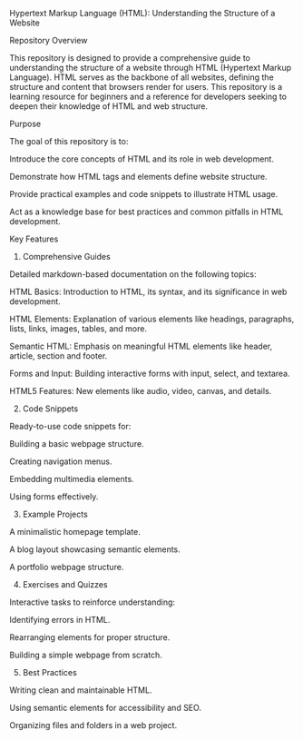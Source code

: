 Hypertext Markup Language (HTML): Understanding the Structure of a Website

Repository Overview

This repository is designed to provide a comprehensive guide to understanding the structure of a website through HTML (Hypertext Markup Language). HTML serves as the backbone of all websites, defining the structure and content that browsers render for users. This repository is a learning resource for beginners and a reference for developers seeking to deepen their knowledge of HTML and web structure.

Purpose

The goal of this repository is to:

Introduce the core concepts of HTML and its role in web development.

Demonstrate how HTML tags and elements define website structure.

Provide practical examples and code snippets to illustrate HTML usage.

Act as a knowledge base for best practices and common pitfalls in HTML development.

Key Features

1. Comprehensive Guides

Detailed markdown-based documentation on the following topics:

HTML Basics: Introduction to HTML, its syntax, and its significance in web development.

HTML Elements: Explanation of various elements like headings, paragraphs, lists, links, images, tables, and more.

Semantic HTML: Emphasis on meaningful HTML elements like header, article, section and footer.

Forms and Input: Building interactive forms with input, select, and textarea.

HTML5 Features: New elements like audio, video, canvas, and details.

2. Code Snippets

Ready-to-use code snippets for:

Building a basic webpage structure.

Creating navigation menus.

Embedding multimedia elements.

Using forms effectively.

3. Example Projects

A minimalistic homepage template.

A blog layout showcasing semantic elements.

A portfolio webpage structure.

4. Exercises and Quizzes

Interactive tasks to reinforce understanding:

Identifying errors in HTML.

Rearranging elements for proper structure.

Building a simple webpage from scratch.

5. Best Practices

Writing clean and maintainable HTML.

Using semantic elements for accessibility and SEO.

Organizing files and folders in a web project.

